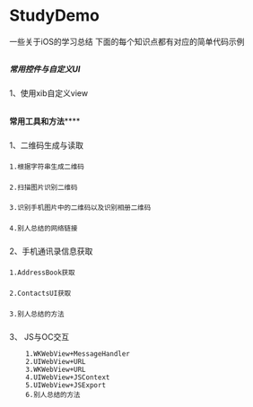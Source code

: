 # StudyDemo
一些关于iOS的学习总结
下面的每个知识点都有对应的简单代码示例

##
***************************************************常用控件与自定义UI***************************************************
###
1、使用xib自定义view

##
****************************************************常用工具和方法********************************************************
###
1、二维码生成与读取
####
    1.根据字符串生成二维码
####
    2.扫描图片识别二维码
####
    3.识别手机图片中的二维码以及识别相册二维码
####
    4.别人总结的网络链接

###
2、手机通讯录信息获取
####
    1.AddressBook获取
####
    2.ContactsUI获取
####
    3.别人总结的方法
    
###
3、 JS与OC交互

        1.WKWebView+MessageHandler
        2.UIWebView+URL
        3.WKWebView+URL
        4.UIWebView+JSContext
        5.UIWebView+JSExport
        6.别人总结的方法
